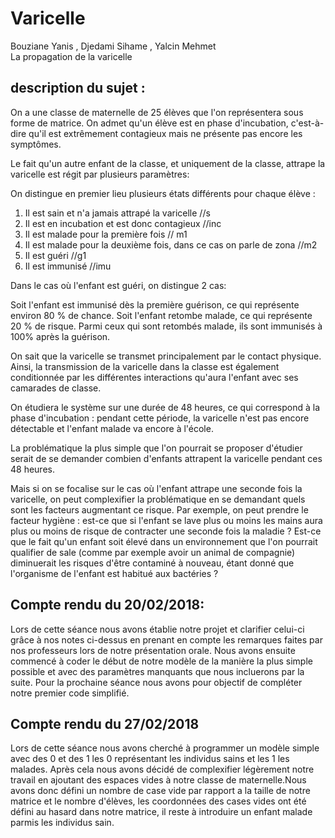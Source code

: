 # Varicelle
Bouziane Yanis , Djedami Sihame , Yalcin Mehmet  
La propagation de la varicelle

description du sujet :
----------------------
On a une classe de maternelle  de 25 élèves que l'on représentera sous forme de matrice.
On admet qu'un élève est en phase d'incubation, c'est-à-dire qu'il est extrêmement contagieux mais ne présente pas encore les symptômes.

Le fait qu'un autre enfant de la classe, et uniquement de la classe, attrape la varicelle est régit par plusieurs paramètres:

On distingue en premier lieu plusieurs états différents pour chaque élève : 

1) Il est sain et n'a jamais attrapé la varicelle //s
2) Il est en incubation et est donc contagieux    //inc
3) Il est malade pour la première fois            // m1
4) Il est malade pour la deuxième fois, dans ce cas on parle de zona //m2 
5) Il est guéri                                   //g1
6) Il est immunisé                                //imu

Dans le cas où l'enfant est guéri, on distingue 2 cas:

Soit l'enfant est immunisé dès la première guérison, ce qui représente environ 80 % de chance.
Soit l'enfant retombe malade, ce qui représente 20 % de risque.
Parmi ceux qui sont retombés malade, ils sont immunisés à 100% après la guérison.

On sait que la varicelle se transmet principalement par le contact physique.
Ainsi, la transmission de la varicelle dans la classe est également conditionnée par les différentes interactions qu'aura l'enfant avec ses camarades de classe.

On étudiera le système sur une durée de 48 heures, ce qui correspond à la phase d'incubation : pendant cette période, la varicelle n'est pas encore détectable et l'enfant malade va encore à l'école.

La problématique la plus simple que l'on pourrait se proposer d'étudier serait de se demander combien d'enfants attrapent la varicelle pendant ces 48 heures.

Mais si on se focalise sur le cas où l'enfant attrape une seconde fois la varicelle, on peut complexifier la problématique en  se demandant quels sont les facteurs augmentant ce risque. 
Par exemple, on peut prendre le facteur hygiène : est-ce que si l'enfant se lave plus ou moins les mains aura plus ou moins de risque de contracter une seconde fois la maladie ? 
Est-ce que le fait qu'un enfant soit élevé dans un environnement que l'on pourrait qualifier de sale (comme par exemple avoir un animal de compagnie) 
diminuerait les risques d'être contaminé à nouveau, étant donné que l'organisme de l'enfant est habitué aux bactéries ?


Compte rendu du 20/02/2018:
--------------------------------------------------------------------------------------------------------------------------
Lors de cette séance nous avons établie notre projet et clarifier celui-ci grâce à nos notes ci-dessus en prenant en compte les remarques faites par nos professeurs lors de notre présentation orale. Nous avons ensuite commencé à coder le début de notre
modèle de la manière la plus simple possible et avec des paramètres manquants que nous incluerons par la suite. 
Pour la prochaine séance nous avons pour objectif de compléter notre premier code simplifié.

Compte rendu du 27/02/2018
-------------------------------------------------------
Lors de cette séance nous avons cherché à programmer un modèle simple avec des 0 et des 1 les 0 représentant les individus sains et les 1 les malades. Après cela nous avons décidé de complexifier légèrement notre travail en ajoutant des espaces vides à notre classe de maternelle.Nous avons donc défini un nombre de case vide par rapport a la taille de notre matrice et le nombre d'élèves, les coordonnées des cases vides ont été défini au hasard dans notre matrice, il reste à introduire un enfant malade parmis les individus sain. 
